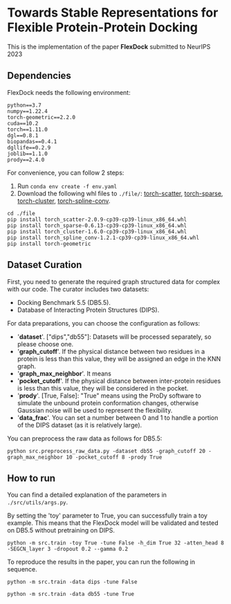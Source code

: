 # Towards Stable Representations for Flexible Protein-Protein Docking


This is the implementation of the paper **FlexDock** submitted to NeurIPS 2023 


## Dependencies

FlexDock needs the following environment: 

```shell
python==3.7
numpy==1.22.4
torch-geometric==2.2.0
cuda==10.2
torch==1.11.0
dgl==0.8.1
biopandas==0.4.1
dgllife==0.2.9
joblib==1.1.0
prody==2.4.0
```   
For convenience, you can follow 2 steps:
1. Run ```conda env create -f env.yaml```
2. Download the following whl files to `./file/`: [torch-scatter](https://data.pyg.org/whl/torch-1.11.0%2Bcu102/torch_scatter-2.0.9-cp39-cp39-linux_x86_64.whl), [torch-sparse](https://data.pyg.org/whl/torch-1.11.0%2Bcu102/torch_sparse-0.6.13-cp39-cp39-linux_x86_64.whl), [torch-cluster](https://data.pyg.org/whl/torch-1.11.0%2Bcu102/torch_cluster-1.6.0-cp39-cp39-linux_x86_64.whl), [torch-spline-conv](https://data.pyg.org/whl/torch-1.11.0%2Bcu102/torch_spline_conv-1.2.1-cp39-cp39-linux_x86_64.whl).

```
cd ./file
pip install torch_scatter-2.0.9-cp39-cp39-linux_x86_64.whl
pip install torch_sparse-0.6.13-cp39-cp39-linux_x86_64.whl
pip install torch_cluster-1.6.0-cp39-cp39-linux_x86_64.whl
pip install torch_spline_conv-1.2.1-cp39-cp39-linux_x86_64.whl
pip install torch-geometric
```

## Dataset Curation

First, you need to generate the required graph structured data for complex with our code. The curator includes two datasets:

- Docking Benchmark 5.5 (DB5.5).
- Database of Interacting Protein Structures (DIPS).

For data preparations, you can choose the configuration as follows:
- '**dataset**'. \["dips","db55"\]: Datasets will be processed separately, so please choose one.
- '**graph_cutoff**'. If the physical distance between two residues in a protein is less than this value, they will be assigned an edge in the KNN graph.
- '**graph_max_neighbor**'. It means
- '**pocket_cutoff**'. If the physical distance between inter-protein residues is less than this value, they will be considered in the pocket.
- '**prody**'. \[True, False\]: "True" means using the ProDy software to simulate the unbound protein conformation changes, otherwise Gaussian noise will be used to represent the flexibility.
- '**data_frac**'. You can set a number between 0 and 1 to handle a portion of the DIPS dataset (as it is relatively large).

You can preprocess the raw data as follows for DB5.5:
```
python src.preprocess_raw_data.py -dataset db55 -graph_cutoff 20 -graph_max_neighbor 10 -pocket_cutoff 8 -prody True
```

## How to run

You can find a detailed explanation of the parameters in ```./src/utils/args.py```.

By setting the 'toy' parameter to True, you can successfully train a toy example. This means that the FlexDock model will be validated and tested on DB5.5 without pretraining on DIPS.
```
python -m src.train -toy True -tune False -h_dim True 32 -atten_head 8 -SEGCN_layer 3 -dropout 0.2 --gamma 0.2 
```
To reproduce the results in the paper, you can run the following in sequence.
```
python -m src.train -data dips -tune False
```
```
python -m src.train -data db55 -tune True
```

